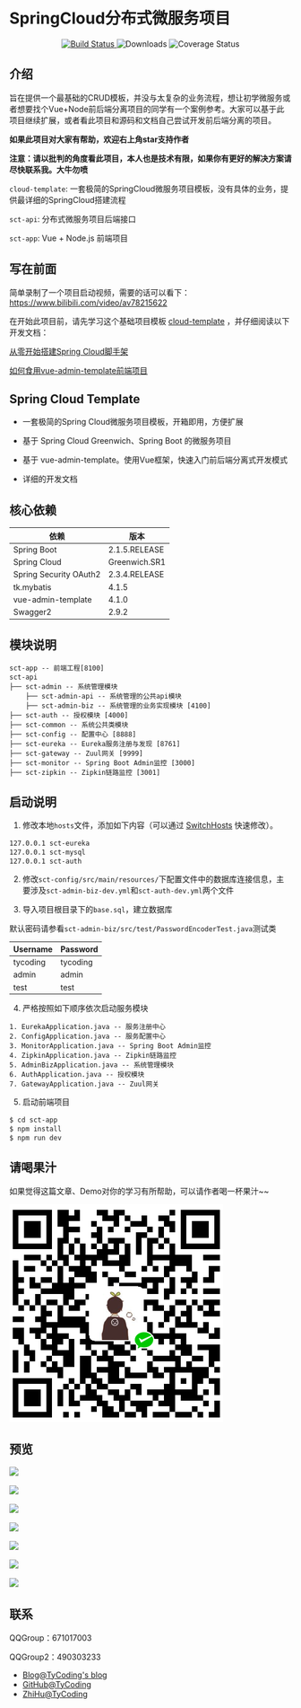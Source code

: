 # SpringCloud分布式微服务项目

 <p align="center">
  <a href="https://github.com/TyCoding/cloud-template/" target="_blank">
    <img src="https://img.shields.io/badge/SpringCloudTemplate-分布式项目脚手架-green.svg" alt="Build Status">
  </a>
  <img src="https://img.shields.io/badge/Spring%20Boot-2.1.5.RELEASE-yellowgreen.svg" alt="Downloads">
  <img src="https://img.shields.io/badge/Spring%20Cloud-Greenwich.RELEASE-blue.svg" alt="Coverage Status">
 </p>

## 介绍

旨在提供一个最基础的CRUD模板，并没与太复杂的业务流程，想让初学微服务或者想要找个Vue+Node前后端分离项目的同学有一个案例参考。大家可以基于此项目继续扩展，或者看此项目和源码和文档自己尝试开发前后端分离的项目。

**如果此项目对大家有帮助，欢迎右上角star支持作者**

**注意：请以批判的角度看此项目，本人也是技术有限，如果你有更好的解决方案请尽快联系我。大牛勿喷**

`cloud-template`: 一套极简的SpringCloud微服务项目模板，没有具体的业务，提供最详细的SpringCloud搭建流程

`sct-api`: 分布式微服务项目后端接口

`sct-app`: Vue + Node.js 前端项目

## 写在前面

简单录制了一个项目启动视频，需要的话可以看下：https://www.bilibili.com/video/av78215622

在开始此项目前，请先学习这个基础项目模板 [cloud-template](https://github.com/TyCoding/cloud-template/tree/master/cloud-template) ，并仔细阅读以下开发文档：

[从零开始搭建Spring Cloud脚手架](https://www.tycoding.cn/2019/05/30/cloud/cloud-template-api/)

[如何食用vue-admin-template前端项目](https://www.tycoding.cn/2019/05/30/cloud/cloud-template-app/)

## Spring Cloud Template

* 一套极简的Spring Cloud微服务项目模板，开箱即用，方便扩展

* 基于 Spring Cloud Greenwich、Spring Boot 的微服务项目

* 基于 vue-admin-template。使用Vue框架，快速入门前后端分离式开发模式

* 详细的开发文档

## 核心依赖

| 依赖 | 版本 |
| --- | --- |
| Spring Boot | 2.1.5.RELEASE |
| Spring Cloud | Greenwich.SR1 |
| Spring Security OAuth2 | 2.3.4.RELEASE |
| tk.mybatis | 4.1.5 |
| vue-admin-template | 4.1.0 |
| Swagger2 | 2.9.2 |

## 模块说明

```
sct-app -- 前端工程[8100]
sct-api 
├── sct-admin -- 系统管理模块
    ├── sct-admin-api -- 系统管理的公共api模块
    ├── sct-admin-biz -- 系统管理的业务实现模块 [4100]
├── sct-auth -- 授权模块 [4000]
├── sct-common -- 系统公共类模块
├── sct-config -- 配置中心 [8888]
├── sct-eureka -- Eureka服务注册与发现 [8761]
├── sct-gateway -- Zuul网关 [9999]
├── sct-monitor -- Spring Boot Admin监控 [3000]
├── sct-zipkin -- Zipkin链路监控 [3001]

```

## 启动说明

1. 修改本地`hosts`文件，添加如下内容（可以通过 [SwitchHosts](http://oldj.github.io/SwitchHosts/) 快速修改）。

```
127.0.0.1 sct-eureka
127.0.0.1 sct-mysql
127.0.0.1 sct-auth
```

2. 修改`sct-config/src/main/resources/`下配置文件中的数据库连接信息，主要涉及`sct-admin-biz-dev.yml`和`sct-auth-dev.yml`两个文件

3. 导入项目根目录下的`base.sql`，建立数据库

默认密码请参看`sct-admin-biz/src/test/PasswordEncoderTest.java`测试类

| Username | Password |
| --- | --- |
| tycoding | tycoding |
| admin | admin |
| test | test |

4. 严格按照如下顺序依次启动服务模块

```
1. EurekaApplication.java -- 服务注册中心
2. ConfigApplication.java -- 服务配置中心
3. MonitorApplication.java -- Spring Boot Admin监控
4. ZipkinApplication.java -- Zipkin链路监控
5. AdminBizApplication.java -- 系统管理模块
6. AuthApplication.java -- 授权模块
7. GatewayApplication.java -- Zuul网关
```

5. 启动前端项目

```shell
$ cd sct-app
$ npm install
$ npm run dev
```

## 请喝果汁

如果觉得这篇文章、Demo对你的学习有所帮助，可以请作者喝一杯果汁~~

![](doc/wechat.png)

## 预览

![](https://www.tycoding.cn/2019/05/30/cloud/cloud-template/2019052814147.png)

![](https://www.tycoding.cn/2019/05/30/cloud/cloud-template/2019052972549.png)

![](https://www.tycoding.cn/2019/05/30/cloud/cloud-template/2019052821354.png)

![](https://www.tycoding.cn/2019/05/30/cloud/cloud-template/2019052982515.png)

![](https://www.tycoding.cn/2019/05/30/cloud/cloud-template/2019052983430.png)

![](https://www.tycoding.cn/2019/05/30/cloud/cloud-template/2019052983452.png)

![](https://www.tycoding.cn/2019/05/30/cloud/cloud-template/2019052983458.png)

## 联系

QQGroup：671017003

QQGroup2：490303233

- [Blog@TyCoding's blog](http://www.tycoding.cn)
- [GitHub@TyCoding](https://github.com/TyCoding)
- [ZhiHu@TyCoding](https://www.zhihu.com/people/tomo-83-82/activities)
